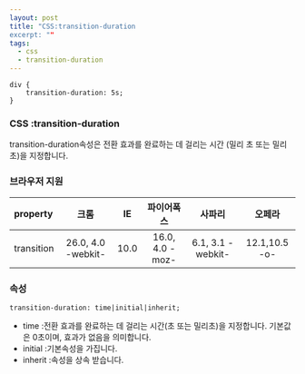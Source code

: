 ```yaml
---
layout: post
title: "CSS:transition-duration
excerpt: ""
tags: 
  - css
  - transition-duration
---
```


```
div {
    transition-duration: 5s;
}
```
### CSS :transition-duration

transition-duration속성은 전환 효과를 완료하는 데 걸리는 시간 (밀리 초 또는 밀리 초)을 지정합니다.

### 브라우저 지원
| property | 크롬 | IE | 파이어폭스 | 사파리 | 오페라 |
|:--------|:--------:|:--------:|:--------:|:--------:|:--------:|
| transition | 26.0, 4.0 -webkit- | 10.0 | 16.0, 4.0 -moz- | 6.1, 3.1 -webkit- | 12.1,10.5 -o- |

### 속성
`transition-duration: time|initial|inherit;`

+ time :전환 효과를 완료하는 데 걸리는 시간(초 또는 밀리초)을 지정합니다. 기본값은 0초이며, 효과가 없음을 의미합니다.
+ initial :기본속성을 가집니다.
+ inherit :속성을 상속 받습니다.

